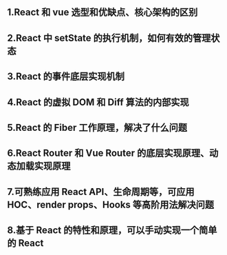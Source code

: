 ## 1.React 和 vue 选型和优缺点、核心架构的区别

## 2.React 中 setState 的执行机制，如何有效的管理状态

## 3.React 的事件底层实现机制

## 4.React 的虚拟 DOM 和 Diff 算法的内部实现

## 5.React 的 Fiber 工作原理，解决了什么问题

## 6.React Router 和 Vue Router 的底层实现原理、动态加载实现原理

## 7.可熟练应用 React API、生命周期等，可应用 HOC、render props、Hooks 等高阶用法解决问题

## 8.基于 React 的特性和原理，可以手动实现一个简单的 React
